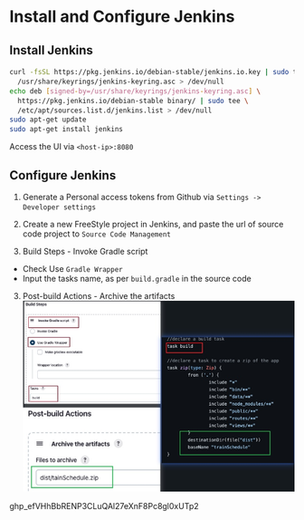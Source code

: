 # Install and Configure Jenkins
## Install Jenkins
```bash
curl -fsSL https://pkg.jenkins.io/debian-stable/jenkins.io.key | sudo tee \
  /usr/share/keyrings/jenkins-keyring.asc > /dev/null
echo deb [signed-by=/usr/share/keyrings/jenkins-keyring.asc] \
  https://pkg.jenkins.io/debian-stable binary/ | sudo tee \
  /etc/apt/sources.list.d/jenkins.list > /dev/null
sudo apt-get update
sudo apt-get install jenkins
```
Access the UI via `<host-ip>:8080`

## Configure Jenkins
1. Generate a Personal access tokens from Github via `Settings -> Developer settings`



1. Create a new FreeStyle project in Jenkins, and paste the url of source code project to `Source Code Management`
2. Build Steps - Invoke Gradle script
- Check Use `Gradle Wrapper`
- Input the tasks name, as per `build.gradle` in the source code
3. Post-build Actions - Archive the artifacts
![img](./img/build-steps.jpg)



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